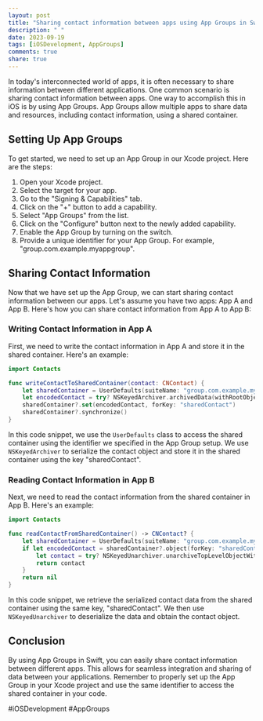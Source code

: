 ```yaml
---
layout: post
title: "Sharing contact information between apps using App Groups in Swift"
description: " "
date: 2023-09-19
tags: [iOSDevelopment, AppGroups]
comments: true
share: true
---
```


In today's interconnected world of apps, it is often necessary to share information between different applications. One common scenario is sharing contact information between apps. One way to accomplish this in iOS is by using App Groups. App Groups allow multiple apps to share data and resources, including contact information, using a shared container.

## Setting Up App Groups

To get started, we need to set up an App Group in our Xcode project. Here are the steps:

1. Open your Xcode project.
2. Select the target for your app.
3. Go to the "Signing & Capabilities" tab.
4. Click on the "+" button to add a capability.
5. Select "App Groups" from the list.
6. Click on the "Configure" button next to the newly added capability.
7. Enable the App Group by turning on the switch.
8. Provide a unique identifier for your App Group. For example, "group.com.example.myappgroup".

## Sharing Contact Information

Now that we have set up the App Group, we can start sharing contact information between our apps. Let's assume you have two apps: App A and App B. Here's how you can share contact information from App A to App B:

### Writing Contact Information in App A

First, we need to write the contact information in App A and store it in the shared container. Here's an example:

```swift
import Contacts

func writeContactToSharedContainer(contact: CNContact) {
    let sharedContainer = UserDefaults(suiteName: "group.com.example.myappgroup")
    let encodedContact = try? NSKeyedArchiver.archivedData(withRootObject: contact, requiringSecureCoding: false)
    sharedContainer?.set(encodedContact, forKey: "sharedContact")
    sharedContainer?.synchronize()
}
```

In this code snippet, we use the `UserDefaults` class to access the shared container using the identifier we specified in the App Group setup. We use `NSKeyedArchiver` to serialize the contact object and store it in the shared container using the key "sharedContact".

### Reading Contact Information in App B

Next, we need to read the contact information from the shared container in App B. Here's an example:

```swift
import Contacts

func readContactFromSharedContainer() -> CNContact? {
    let sharedContainer = UserDefaults(suiteName: "group.com.example.myappgroup")
    if let encodedContact = sharedContainer?.object(forKey: "sharedContact") as? Data {
        let contact = try? NSKeyedUnarchiver.unarchiveTopLevelObjectWithData(encodedContact) as? CNContact
        return contact
    }
    return nil
}
```

In this code snippet, we retrieve the serialized contact data from the shared container using the same key, "sharedContact". We then use `NSKeyedUnarchiver` to deserialize the data and obtain the contact object.

## Conclusion

By using App Groups in Swift, you can easily share contact information between different apps. This allows for seamless integration and sharing of data between your applications. Remember to properly set up the App Group in your Xcode project and use the same identifier to access the shared container in your code.

#iOSDevelopment #AppGroups